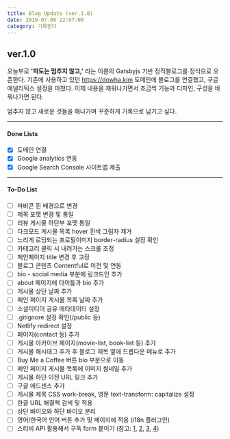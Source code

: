 ```yaml
---
title: Blog Update (ver.1.0)
date: 2019-07-08 22:07:08
category: 기록한다
---
```


## ver.1.0

오늘부로 **'파도는 멈추지 않고,'** 라는 이름의 Gatsbyjs 기반 정적블로그를 정식으로 오픈한다. 기존에 사용하고 있던 https://dowha.kim 도메인에 블로그를 연결했고, 구글 애널리틱스 설정을 마쳤다. 이제 내용을 채워나가면서 조금씩 기능과 디자인, 구성을 바꿔나가면 된다.

멈추지 않고 새로운 것들을 해나가며 꾸준하게 기록으로 남기고 싶다.

---

#### Done Lists

- [x] 도메인 연결
- [x] Google analytics 연동
- [x] Google Search Console 사이트맵 제출

---

#### To-Do List

- [ ] 파비콘 흰 배경으로 변경
- [ ] 제목 포맷 변경 및 통일
- [ ] 리뷰 게시물 하단부 포맷 통일
- [ ] 다크모드 게시물 목록 hover 흰색 그림자 제거
- [ ] 느리게 로딩되는 프로필이미지 border-radius 설정 확인
- [ ] 카테고리 클릭 시 내려가는 스크롤 조정
- [ ] 메인페이지 title 변경 후 고정
- [ ] 블로그 콘텐츠 Contentful로 이전 및 연동
- [ ] bio - social media 부분에 링크드인 추가
- [ ] about 페이지에 타이틀과 bio 추가
- [ ] 게시물 상단 날짜 추가
- [ ] 메인 페이지 게시물 목록 날짜 추가
- [ ] 소셜미디어 공유 메타데이터 설정
- [ ] .gitignore 설정 확인(/public 등)
- [ ] Netlify redirect 설정
- [ ] 페이지(contact 등) 추가
- [ ] 게시물 아카이브 페이지(movie-list, book-list 등) 추가
- [ ] 게시물 해시태그 추가 후 블로그 제목 옆에 드롭다운 메뉴로 추가
- [ ] Buy Me a Coffee 버튼 bio 부분으로 이동
- [ ] 메인 페이지 게시물 목록에 이미지 썸네일 추가
- [ ] 게시물 하단 이전 URL 링크 추가
- [ ] 구글 애드센스 추가
- [ ] 게시물 제목 CSS work-break, 영문 text-transform: capitalize 설정
- [ ] 한글 URL 해결책 검색 및 적용
- [ ] 상단 바이오와 하단 바이오 분리
- [ ] 영어/한국어 언어 버튼 추가 및 페이지에 적용 (i18n 플러그인)
- [ ] 스티비 API 활용해서 구독 form 붙이기 (참고: [1](https://github.com/revolunet/react-mailchimp-subscribe/blob/master/src/index.js), [2](https://www.npmjs.com/package/gatsby-plugin-mailchimp), [3](https://www.netlify.com/docs/form-handling/), [4](https://help.stibee.com/ko/articles/1040878-api))
